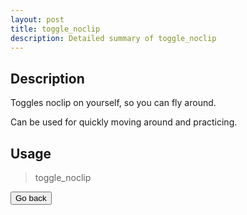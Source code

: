 ```yaml
---
layout: post
title: toggle_noclip
description: Detailed summary of toggle_noclip
---
```


## Description

Toggles noclip on yourself, so you can fly around.  

Can be used for quickly moving around and practicing.  

## Usage

> toggle_noclip

<a onclick="window.history.back()"><button class="btn btn-primary">Go back</button></a>
